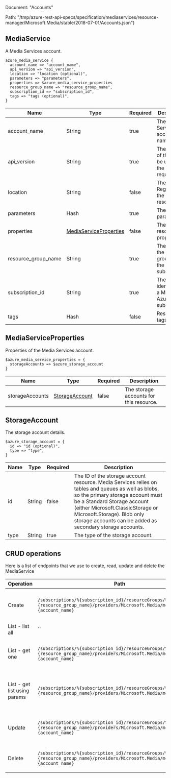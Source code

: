 Document: "Accounts"


Path: "/tmp/azure-rest-api-specs/specification/mediaservices/resource-manager/Microsoft.Media/stable/2018-07-01/Accounts.json")

## MediaService

A Media Services account.

```puppet
azure_media_service {
  account_name => "account_name",
  api_version => "api_version",
  location => "location (optional)",
  parameters => "parameters",
  properties => $azure_media_service_properties
  resource_group_name => "resource_group_name",
  subscription_id => "subscription_id",
  tags => "tags (optional)",
}
```

| Name        | Type           | Required       | Description       |
| ------------- | ------------- | ------------- | ------------- |
|account_name | String | true | The Media Services account name. |
|api_version | String | true | The Version of the API to be used with the client request. |
|location | String | false | The Azure Region of the resource. |
|parameters | Hash | true | The request parameters |
|properties | [MediaServiceProperties](#mediaserviceproperties) | false | The resource properties. |
|resource_group_name | String | true | The name of the resource group within the Azure subscription. |
|subscription_id | String | true | The unique identifier for a Microsoft Azure subscription. |
|tags | Hash | false | Resource tags. |
        
## MediaServiceProperties

Properties of the Media Services account.

```puppet
$azure_media_service_properties = {
  storageAccounts => $azure_storage_account
}
```

| Name        | Type           | Required       | Description       |
| ------------- | ------------- | ------------- | ------------- |
|storageAccounts | [StorageAccount](#storageaccount) | false | The storage accounts for this resource. |
        
## StorageAccount

The storage account details.

```puppet
$azure_storage_account = {
  id => "id (optional)",
  type => "type",
}
```

| Name        | Type           | Required       | Description       |
| ------------- | ------------- | ------------- | ------------- |
|id | String | false | The ID of the storage account resource. Media Services relies on tables and queues as well as blobs, so the primary storage account must be a Standard Storage account (either Microsoft.ClassicStorage or Microsoft.Storage). Blob only storage accounts can be added as secondary storage accounts. |
|type | String | true | The type of the storage account. |



## CRUD operations

Here is a list of endpoints that we use to create, read, update and delete the MediaService

| Operation | Path | Verb | Description | OperationID |
| ------------- | ------------- | ------------- | ------------- | ------------- |
|Create|`/subscriptions/%{subscription_id}/resourceGroups/%{resource_group_name}/providers/Microsoft.Media/mediaservices/%{account_name}`|Put|Creates or updates a Media Services account|Mediaservices_CreateOrUpdate|
|List - list all|``||||
|List - get one|`/subscriptions/%{subscription_id}/resourceGroups/%{resource_group_name}/providers/Microsoft.Media/mediaservices/%{account_name}`|Get|Get the details of a Media Services account|Mediaservices_Get|
|List - get list using params|`/subscriptions/%{subscription_id}/resourceGroups/%{resource_group_name}/providers/Microsoft.Media/mediaservices`|Get|List Media Services accounts in the resource group|Mediaservices_List|
|Update|`/subscriptions/%{subscription_id}/resourceGroups/%{resource_group_name}/providers/Microsoft.Media/mediaservices/%{account_name}`|Put|Creates or updates a Media Services account|Mediaservices_CreateOrUpdate|
|Delete|`/subscriptions/%{subscription_id}/resourceGroups/%{resource_group_name}/providers/Microsoft.Media/mediaservices/%{account_name}`|Delete|Deletes a Media Services account|Mediaservices_Delete|
